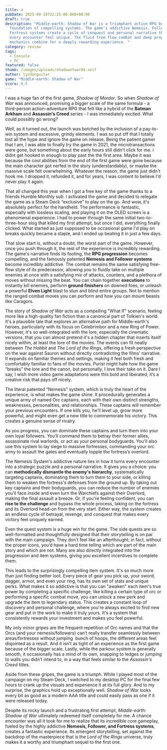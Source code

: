 ```yaml
---
title: a
pubDate: 2025-09-18T22:25:00.000+08:00
draft: true
description: "Middle-earth: Shadow of War is a triumphant action RPG built on a
  foundation of compelling systems. The game's addictive Nemesis, Follower, and
  Fortress systems create a cycle of conquest and personal narrative that makes
  every encounter feel unique. The fluid free-flow combat and deep progression
  mechanics combine for a deeply rewarding experience. "
category: review
tags:
  - Console
  - PC
featured: false
thumb: /images/uploads/shadowofwar04.avif
author: lyndonguitar
game: "Middle-earth: Shadow of War"
score: 8.5
---
```




I was a huge fan of the first game, *Shadow of Mordor*. So when *Shadow of War* was announced, promising a bigger scale of the same formula - a third-person action-adventure RPG that felt like a hybrid of the **Batman Arkham** and **Assassin's Creed** series - I was immediately excited. What could possibly go wrong?

Well, as it turned out, the launch was botched by the inclusion of a pay-to-win system and excessive, grindy elements. I was so put off that I totally lost all the hype and ignore the game on release. Being the patient gamer that I am, I was able to finally try the game in 2021, the microtransactions were gone, but something about the early hours still didn't click for me. i didnt get hooked in enough to play past the the first area. Maybe it was because the cool abilities from the end of the first game were gone because the main character got nerfed in the story (understandably), or maybe the massive scale felt overwhelming. Whatever the reason, the game just didn't hook me. I dropped it, refunded it, and for years, I was content to believe I'd never play it again.

That all changed this year when I got a free key of the game thanks to a friends Humble Monthly sub. I activated the game and decided to relegate the game as a Steam Deck “exclusive” to play on the go. And wow, it's absolutely perfect for the handheld. The performance is fantastic, especially with lossless scaling, and playing it on the OLED screen is a phenomenal experience. I had to power through the same initial two-to-three-hour slog that killed my first attempt, but once I did, everything finally clicked. What started as just supposed to be occasional game I'd play on breaks quickly became a staple, and I ended up beating it in just a few days.

That slow start is, without a doubt, the worst part of the game. However, once you push through it, the rest of the experience is incredibly rewarding. The game's narrative finds its footing, the **RPG progression** becomes compelling, and the famously patented **Nemesis and Follower systems** become incredibly addictive. The combat remains the same satisfying free-flow style of its predecessor, allowing you to fluidly take on multiple enemies at once with a satisfying mix of attacks, counters, and a plethora of moves without missing the beat. You can chain together **executions** to instantly kill enemies, perform **ground finishers** on downed foes, or unleash a powerful **Elven Light** blast to stun and blind entire groups. Not to mention the ranged combat moves you can perform and how you can mount beasts like Caragors.

The story of *Shadow of War* acts as a compelling "What If" scenario, feeling more like a high-quality fan fiction than a canonical part of Tolkien's world. It's a plausible tale that explores an alternative path for Middle-earth's heroes, particularly with its focus on Celebrimbor and a new Ring of Power. However, it's so well-integrated with the lore, especially the cinematic versions, that you can almost pretend it's a hidden chapter that inserts itself nicely within, at least the lore of the movies. The events can fit neatly between *The Hobbit* and *The Lord of the Rings*, offering a fresh perspective on the war against Sauron without directly contradicting the films' narrative. It expands on familiar themes and settings, making it feel both fresh and comfortably familiar to fans of the movies. Purist might hate how the game “breaks” the lore and the canon, but personally, I love their take on it. Dare I say, I wish more video game adaptations were this bold and liberated; it’s a creative risk that pays off nicely.

The literal patented “Nemesis” system, which is truly the heart of the experience, is what makes the game shine. It procedurally generates a unique army of named Orc captains, each with their own distinct strengths, weaknesses, personalities, and relationships. These captains will remember your previous encounters. If one kills you, he'll level up, grow more powerful, and might even get a new title to commemorate his victory. This creates a genuine sense of rivalry. 

As you progress, you can dominate these captains and turn them into your own loyal followers. You'll command them to betray their former allies, assassinate rival warlords, or act as your personal bodyguards. You'll also use this system to lay siege to massive fortresses, commanding your orc army to assault the gates and eventually topple the fortress’s overlord.

The Nemesis System's addictive nature lies in how it turns every encounter into a strategic puzzle and a personal narrative. It gives you a choice: you can **methodically dismantle the enemy's hierarchy**, systematically targeting captains, dominating them to turn them to your side, or killing them to weaken the fortress's defenses from the ground up. By taking out key captains and their bodyguards, you can reduce the number of enemies you'll face inside and even turn the Warchiefs against their Overlord, making the final assault a breeze. Or, if you're feeling confident, you can **rise to the challenge** and bypass the whole process, taking on the fortress and its Overlord head-on from the very start. Either way, the system creates an endless cycle of betrayal, revenge, and conquest that makes every victory feel uniquely earned. 

Even the quest system is a huge win for the game. The side quests are so well-formatted and thoughtfully designed that their storytelling is on par with the main campaign. They don’t feel like an afterthought; in fact, without the proper icons, you’d have a hard time telling which are part of the main story and which are not. Many are also directly integrated into the progression and item systems, giving you excellent incentives to complete them.

This leads to the surprisingly compelling item system. It's so much more than just finding better loot. Every piece of gear you pick up, your sword, dagger, armor, and even your ring, has its own set of stats and unique perks. What makes it so addictive is that you can "awaken" each item's true power by completing a specific challenge, like killing a certain type of orc or performing a specific combat move, you can unlock a new perk and upgrade the item to legendary status. This creates a constant loop of discovery and personal challenge, where you're always excited to find new gear and put in the work to make it truly yours. It's a system that consistently rewards your investment and makes you feel powerful.

My only minor gripes are the frequent repetition of Orc names and that the Orcs (and your nemesis/followers) can’t really transfer seamlessly between areas/fortresses without jumping  bunch of hoops, the different areas feel disjointed as a result. And it isn’t as tight of an experience as the first game because of the bigger scale. Lastly, while the parkour system is generally smooth, it occasionally has a mind of its own, snapping to ledges or jumping to walls you didn’t intend to, in a way that feels similar to the *Assassin's Creed* titles.

Aside from these gripes, the game is a triumph. While I played most of the campaign on my Steam Deck, I switched to my desktop PC for the final few hours to crank up the visuals and experience it at its full glory. And to my surprise, the graphics hold up exceptionally well. *Shadow of War* looks every bit as good as a modern AAA title and could easily pass as one if it were released today.

Despite its rocky launch and a frustrating first attempt, *Middle-earth: Shadow of War* ultimately redeemed itself completely for me. A chance encounter was all it took for me to realize that its incredible core gameplay, fueled by the highly addictive **Nemesis, Follower, and Fortress systems**, creates a fantastic experience. Its emergent storytelling, set against the backdrop of the masterpiece that is the *Lord of the Rings* universe, truly makes it a worthy and triumphant sequel to the first one.
